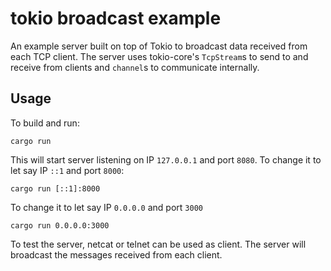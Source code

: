 # tokio broadcast example
An example server built on top of Tokio to broadcast data received from each TCP
client. The server uses tokio-core's `TcpStream`s to send to and receive
from clients and `channel`s to communicate internally.
## Usage
To build and run:
```
cargo run
```
This will start server listening on IP `127.0.0.1` and port `8080`. To change it to let say IP `::1`
and port `8000`:
```
cargo run [::1]:8000
```
To change it to let say IP `0.0.0.0` and port `3000`
```
cargo run 0.0.0.0:3000
```
To test the server, netcat or telnet can be used as client. The server will
broadcast the messages received from each client.
